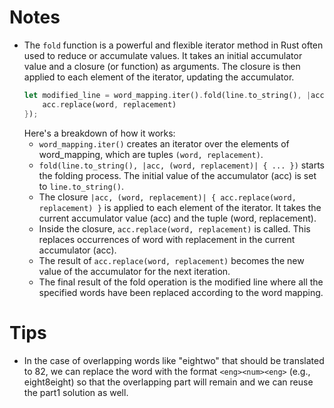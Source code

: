 # Notes

- The `fold` function is a powerful and flexible iterator method in Rust often used to reduce or accumulate values. It takes an initial accumulator value and a closure (or function) as arguments. The closure is then applied to each element of the iterator, updating the accumulator.
    ```rust
    let modified_line = word_mapping.iter().fold(line.to_string(), |acc, (word, replacement)| {
        acc.replace(word, replacement)
    });

    ```
    Here's a breakdown of how it works:
    - `word_mapping.iter()` creates an iterator over the elements of word_mapping, which are tuples `(word, replacement)`.
    - `fold(line.to_string(), |acc, (word, replacement)| { ... })` starts the folding process. The initial value of the accumulator (acc) is set to `line.to_string()`.
    - The closure `|acc, (word, replacement)| { acc.replace(word, replacement) }` is applied to each element of the iterator. It takes the current accumulator value (acc) and the tuple (word, replacement).
    - Inside the closure, `acc.replace(word, replacement)` is called. This replaces occurrences of word with replacement in the current accumulator (acc).
    - The result of `acc.replace(word, replacement)` becomes the new value of the accumulator for the next iteration.
    - The final result of the fold operation is the modified line where all the specified words have been replaced according to the word mapping.
# Tips
- In the case of overlapping words like "eightwo" that should be translated to 82, we can replace the word with the format `<eng><num><eng>` (e.g., eight8eight) so that the overlapping part will remain and we can reuse the part1 solution as well.
